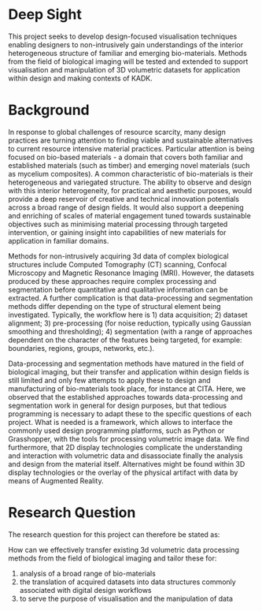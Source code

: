 # Deep Sight
This project seeks to develop design-focused visualisation techniques enabling designers to non-intrusively gain understandings of the interior heterogeneous structure of familiar and emerging bio-materials. Methods from the field of biological imaging will be tested and extended to support visualisation and manipulation of 3D volumetric datasets for application within design and making contexts of KADK.

# Background
In response to global challenges of resource scarcity, many design practices are turning attention to finding viable and sustainable alternatives to current resource intensive material practices. Particular attention is being focused on bio-based materials - a domain that covers both familiar and established materials (such as timber) and emerging novel materials (such as mycelium composites). A common characteristic of bio-materials is their heterogeneous and variegated structure. The ability to observe and design with this interior heterogeneity, for practical and aesthetic purposes, would provide a deep reservoir of creative and technical innovation potentials across a broad range of design fields. It would also support a deepening and enriching of scales of material engagement tuned towards sustainable objectives such as minimising material processing through targeted intervention, or gaining insight into capabilities of new materials for application in familiar domains.  
 
Methods for non-intrusively acquiring 3d data of complex biological structures include Computed Tomography (CT) scanning, Confocal Microscopy and Magnetic Resonance Imaging (MRI). However, the datasets produced by these approaches require complex processing and segmentation before quantitative and qualitative information can be extracted. A further complication is that data-processing and segmentation methods differ depending on the type of structural element being investigated. Typically, the workflow here is 1) data acquisition; 2) dataset alignment; 3) pre-processing (for noise reduction, typically using Gaussian smoothing and thresholding); 4) segmentation (with a range of approaches dependent on the character of the features being targeted, for example: boundaries, regions, groups, networks, etc.). 

Data-processing and segmentation methods have matured in the field of biological imaging, but their transfer and application within design fields is still limited and only few attempts to apply these to design and manufacturing of  bio-materials took place, for instance at CITA. Here, we observed that the established approaches towards data-processing and segmentation work in general for design purposes, but that tedious programming is necessary to adapt these to the specific questions of each project. What is needed is a framework, which allows to interface the commonly used design programming platforms, such as Python or Grasshopper, with the tools for processing volumetric image data. We find furthermore, that 2D display technologies complicate the understanding and interaction with volumetric data and disassociate finally the analysis and design from the material itself. Alternatives might be found within 3D display technologies or the overlay of the physical artifact with data by means of Augmented Reality.

# Research Question
The research question for this project can therefore be stated as:

How can we effectively transfer existing 3d volumetric data processing methods from the field of biological imaging and tailor these for: 
1) analysis of a broad range of bio-materials
2) the translation of acquired datasets into data structures commonly associated with digital design workflows   
3) to serve the purpose of visualisation and the manipulation of data 
